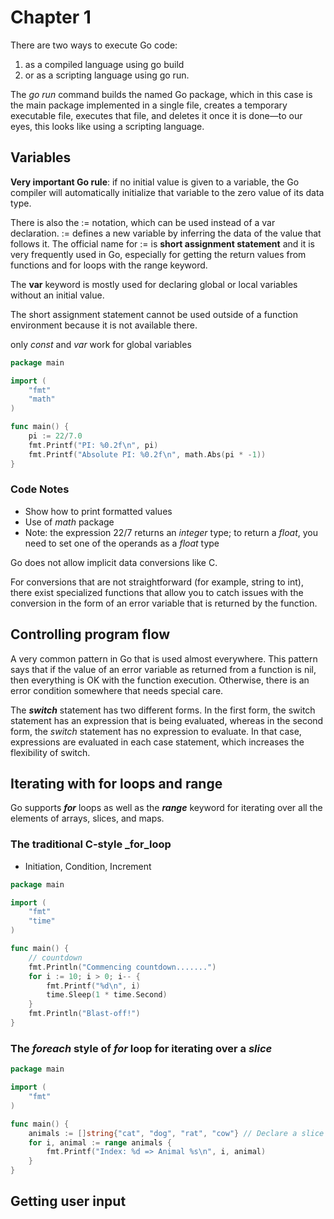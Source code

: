 # Chapter 1



There are two ways to execute Go code: 

1. as a compiled language using go build
2. or as a scripting language using go run. 

The _go run_ command builds the named Go package, which in this case is the main package implemented in a single file, 
creates a temporary executable file, executes that file, and deletes it once it is done—to our eyes, this looks like using a scripting language. 


## Variables

__Very important Go rule__: 
if no initial value is given to a variable, the Go compiler will automatically initialize that variable to the zero value of its data type.

There is also the := notation, which can be used instead of a var declaration. := defines a new variable by inferring the data of the value that follows it. 
The official name for := is __short assignment statement__ and it is very frequently used in Go, especially for getting the return values from 
functions and for loops with the range keyword.

The __var__ keyword is mostly used for declaring global or local variables without an initial value. 

The short assignment statement cannot be used outside of a function environment because it is not available there. 

only _const_  and _var_ work for global variables

```go
package main

import (
	"fmt"
	"math"
)

func main() {
	pi := 22/7.0
	fmt.Printf("PI: %0.2f\n", pi)
	fmt.Printf("Absolute PI: %0.2f\n", math.Abs(pi * -1))
}
```

### Code Notes

- Show how to print formatted values
- Use of _math_ package
- Note: the expression 22/7 returns an _integer_ type; to return a _float_, you need to set one of the operands as a _float_ type



Go does not allow implicit data conversions like C.

For conversions that are not straightforward (for example, string to int), there exist specialized functions that allow you to catch issues 
with the conversion in the form of an error variable that is returned by the function.

## Controlling program flow

A very common pattern in Go that is used almost everywhere. This pattern says that if the value of an error variable as returned from a function is nil, 
then everything is OK with the function execution. Otherwise, there is an error condition somewhere that needs special care.

The ___switch___ statement has two different forms. In the first form, the switch statement has an expression that is being evaluated, whereas in the second form, 
the _switch_ statement has no expression to evaluate. In that case, expressions are evaluated in each case statement, which increases the flexibility of switch. 

## Iterating with for loops and range

Go supports ___for___ loops as well as the ___range___ keyword for iterating over all the elements of arrays, slices, and  maps.

### The traditional C-style _for_loop

- Initiation, Condition, Increment

```go
package main

import (
	"fmt"
	"time"
)

func main() {
	// countdown
	fmt.Println("Commencing countdown.......")
	for i := 10; i > 0; i-- {
		fmt.Printf("%d\n", i)
		time.Sleep(1 * time.Second)
	}
	fmt.Println("Blast-off!")
}
```

### The _foreach_ style of _for_ loop for iterating over a _slice_

```go
package main

import (
	"fmt"
)

func main() {
	animals := []string{"cat", "dog", "rat", "cow"} // Declare a slice
	for i, animal := range animals {
		fmt.Printf("Index: %d => Animal %s\n", i, animal)
	}
}
```

## Getting user input


